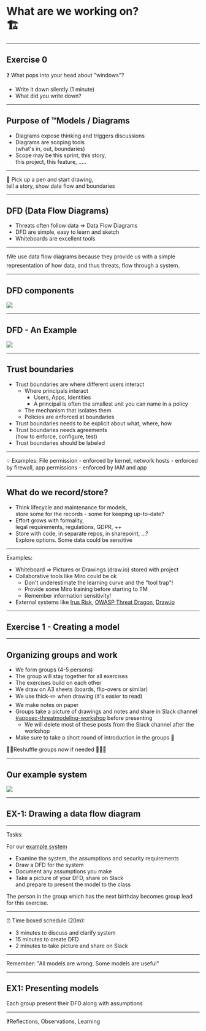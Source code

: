 <!-- markdownlint-disable MD033 -->

# What are we working on? </br> 🏗

---

## Exercise 0

❓ What pops into your head about "windows"? <!-- .element: class="fragment" data-fragment-index="1" -->

- Write it down silently (1 minute) <!-- .element: class="fragment" data-fragment-index="1" -->
- What did you write down? <!-- .element: class="fragment" data-fragment-index="2" -->

---

## Purpose of ™️Models / Diagrams

- Diagrams expose thinking and triggers discussions<!-- .element: class="fragment" data-fragment-index="1" -->
- Diagrams are scoping tools </br>(what's in, out, boundaries)<!-- .element: class="fragment" data-fragment-index="2" -->
- Scope may be this sprint, this story,</br> this project, this feature, .....<!-- .element: class="fragment" data-fragment-index="3" -->

<hr>

🏁 Pick up a pen and start drawing, </br>tell a story, show data flow and boundaries<!-- .element: class="fragment" data-fragment-index="4" -->

---

## DFD (Data Flow Diagrams)

- Threats often follow data => Data Flow Diagrams
- DFD are simple, easy to learn and sketch
- Whiteboards are excellent tools

<hr>

❗️We use data flow diagrams because they provide us with a simple representation of how data, and thus threats, flow through a system.

---

## DFD components

<img src="./content/images/dfd.png">

---

## DFD - An Example

<img src="./content/images/dfd-example.png">

---

## Trust boundaries

<div><!-- .element: style="font-size:0.8em"-->

- Trust boundaries are where different users interact<!-- .element: class="fragment" data-fragment-index="1" -->
  - Where principals interact<!-- .element: class="fragment" data-fragment-index="1" -->
    - Users, Apps, Identities<!-- .element: class="fragment" data-fragment-index="1" -->
    - A principal is often the smallest unit you can name in a policy  <!-- .element: class="fragment" data-fragment-index="1" -->
  - The mechanism that isolates them<!-- .element: class="fragment" data-fragment-index="1" -->
  - Policies are enforced at boundaries<!-- .element: class="fragment" data-fragment-index="1" -->
- Trust boundaries needs to be explicit about what, where, how.<!-- .element: class="fragment" data-fragment-index="2" -->
- Trust boundaries needs agreements<!-- .element: class="fragment" data-fragment-index="3" --> </br>(how to enforce, configure, test)<!-- .element: class="fragment" data-fragment-index="3 -->
- Trust boundaries should be labeled<!-- .element: class="fragment" data-fragment-index="4" -->

<hr>

💡 Examples: File permission - enforced by kernel, network hosts - enforced by firewall, app permissions - enforced by IAM and app <!-- .element: class="fragment" data-fragment-index="5" -->

</dev>

---

## What do we  record/store?

<div><!-- .element: style="font-size:0.8em"-->

- Think lifecycle and maintenance for models,</br> store some for the records - some for keeping up-to-date?<!-- .element: class="fragment" data-fragment-index="1" -->
- Effort grows with formality, <!-- .element: class="fragment" data-fragment-index="2" --></br> legal requirements, regulations, GDPR, ++ <!-- .element: class="fragment" data-fragment-index="2" -->
- Store with code, in separate repos, in sharepoint, ...? </br>Explore options. Some data could be sensitive<!-- .element: class="fragment" data-fragment-index="5" -->

<hr>

Examples:<!-- .element: class="fragment" data-fragment-index="5" -->

- Whiteboard => Pictures or Drawings (draw.io) stored with project<!-- .element: class="fragment" data-fragment-index="5" -->
- Collaborative tools like Miro could be ok<!-- .element: class="fragment" data-fragment-index="6" -->
  - Don't underestimate the learning curve and the "tool trap"!<!-- .element: class="fragment" data-fragment-index="6" -->
  - Provide some Miro training before starting to TM<!-- .element: class="fragment" data-fragment-index="6" -->
  - Remember information sensitivity!
- External systems like<!-- .element: class="fragment" data-fragment-index="7" --> [Irus Risk](https://www.iriusrisk.com/)<!-- .element: class="fragment" data-fragment-index="7" -->, [OWASP Threat Dragon](https://owasp.org/www-project-threat-dragon/)<!-- .element: class="fragment" data-fragment-index="7" -->, [Draw.io](https://draw.io)<!-- .element: class="fragment" data-fragment-index="7" -->

</div>

---

## Exercise 1 - Creating a model

---

## Organizing groups and work

- We form groups (4-5 persons)
- The group will stay together for all exercises
- The exercises build on each other
- We draw on A3 sheets (boards, flip-overs or similar)
- We use thick-✏️ when drawing (it's easier to read) 
- We make notes on paper
- Groups take a picture of drawings and notes and share in Slack channel [#appsec-threatmodeling-workshop](https://equinor.slack.com/archives/C046T5B84P4) before presenting
  - We will delete most of these posts from the Slack channel after the workshop
- Make sure to take a short round of introduction in the groups 🤝

🚶🏼Reshuffle groups now if needed 🚶🏿‍♀️

---

## Our example system

<img src="./content/images/tm-example-system.png">

---

## EX-1: Drawing a data flow diagram

<div><!-- .element: style="font-size:0.7em;text-align:left"-->

<hr>

Tasks:

For our [example system](content/images/tm-example-system.png)

- Examine the system, the assumptions and security requirements
- Draw a DFD for the system
- Document any assumptions you make
- Take a picture of your DFD, share on Slack </br>and prepare to present the model to the class

The person in the group which has the next birthday becomes group lead for this exercise.

<hr>

⏰ Time boxed schedule (20m):

- 3 minutes to discuss and clarify system
- 15 minutes to create DFD
- 2 minutes to take picture and share on Slack

<hr>

Remember: "All models are wrong. Some models are useful"

</div>

---

## EX1: Presenting models

Each group present their DFD along with assumptions

<hr>

❓Reflections, Observations, Learning
